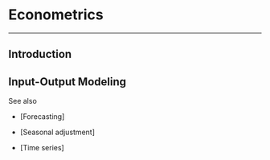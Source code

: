 # Econometrics

***


## Introduction

## Input-Output Modeling

See also

* [Forecasting]

* [Seasonal adjustment]

* [Time series]



